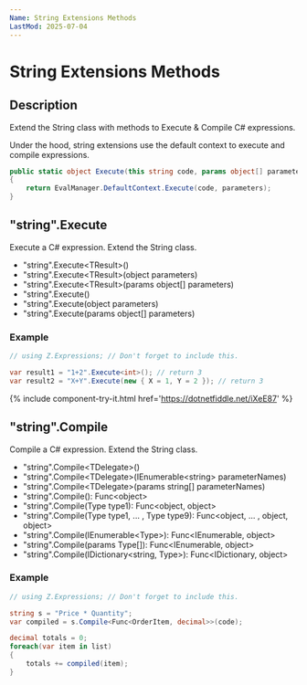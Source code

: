 ```yaml
---
Name: String Extensions Methods
LastMod: 2025-07-04
---
```


# String Extensions Methods

## Description
Extend the String class with methods to Execute & Compile C# expressions.

Under the hood, string extensions use the default context to execute and compile expressions.
```csharp
public static object Execute(this string code, params object[] parameters)
{
    return EvalManager.DefaultContext.Execute(code, parameters);
}
```

## "string".Execute
Execute a C# expression. Extend the String class.

- "string".Execute&lt;TResult&gt;()
- "string".Execute&lt;TResult&gt;(object parameters)
- "string".Execute&lt;TResult&gt;(params object[] parameters)
- "string".Execute()
- "string".Execute(object parameters)
- "string".Execute(params object[] parameters)

### Example
```csharp
// using Z.Expressions; // Don't forget to include this.

var result1 = "1+2".Execute<int>(); // return 3
var result2 = "X+Y".Execute(new { X = 1, Y = 2 }); // return 3
```
{% include component-try-it.html href='https://dotnetfiddle.net/iXeE87' %}
    

## "string".Compile
Compile a C# expression. Extend the String class.

- "string".Compile&lt;TDelegate&gt;()
- "string".Compile&lt;TDelegate&gt;(IEnumerable&lt;string&gt; parameterNames)
- "string".Compile&lt;TDelegate&gt;(params string[] parameterNames)
- "string".Compile(): Func&lt;object&gt;
- "string".Compile(Type type1): Func&lt;object, object&gt;
- "string".Compile(Type type1, ... , Type type9): Func&lt;object, ... , object, object&gt;
- "string".Compile(IEnumerable&lt;Type&gt;): Func&lt;IEnumerable, object&gt;
- "string".Compile(params Type[]): Func&lt;IEnumerable, object&gt;
- "string".Compile(IDictionary&lt;string, Type&gt;): Func&lt;IDictionary, object&gt;

### Example
```csharp
// using Z.Expressions; // Don't forget to include this.

string s = "Price * Quantity";
var compiled = s.Compile<Func<OrderItem, decimal>>(code);

decimal totals = 0;
foreach(var item in list)
{
    totals += compiled(item);
}
```
